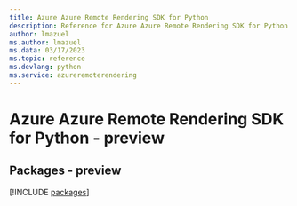 ```yaml
---
title: Azure Azure Remote Rendering SDK for Python
description: Reference for Azure Azure Remote Rendering SDK for Python
author: lmazuel
ms.author: lmazuel
ms.data: 03/17/2023
ms.topic: reference
ms.devlang: python
ms.service: azureremoterendering
---
```

# Azure Azure Remote Rendering SDK for Python - preview
## Packages - preview
[!INCLUDE [packages](azure-remote-rendering-index.md)]